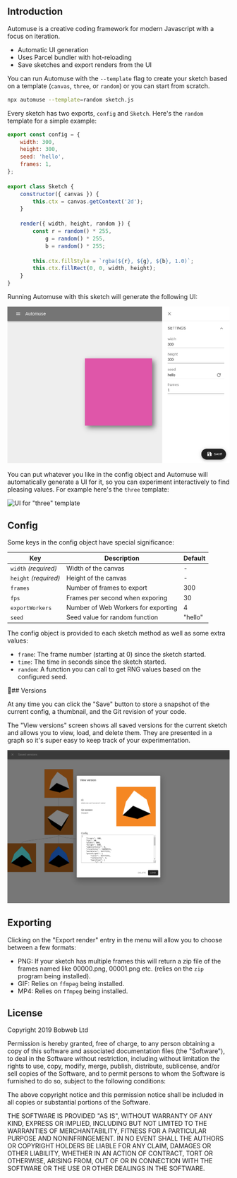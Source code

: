 ## Introduction

Automuse is a creative coding framework for modern Javascript with a focus on iteration.

* Automatic UI generation
* Uses Parcel bundler with hot-reloading
* Save sketches and export renders from the UI

You can run Automuse with the `--template` flag to create your sketch based on a template (`canvas`, `three`, or `random`) or you can start from scratch.

```bash
npx automuse --template=random sketch.js
```

Every sketch has two exports, `config` and `Sketch`. Here's the `random` template for a simple example:

```js
export const config = {
	width: 300,
	height: 300,
	seed: 'hello',
	frames: 1,
};

export class Sketch {
	constructor({ canvas }) {
		this.ctx = canvas.getContext('2d');
	}

	render({ width, height, random }) {
		const r = random() * 255,
			g = random() * 255,
			b = random() * 255;

		this.ctx.fillStyle = `rgba(${r}, ${g}, ${b}, 1.0)`;
		this.ctx.fillRect(0, 0, width, height);
	}
}
```

Running Automuse with this sketch will generate the following UI:

![UI for "random" template](docs/demo-ui.png)

You can put whatever you like in the config object and Automuse will automatically generate a UI for it, so you can experiment interactively to find pleasing values. For example here's the `three` template:

![UI for "three" template](docs/demo-three.png)

## Config

Some keys in the config object have special significance:

| Key  | Description | Default |
| ---- | ----------- | ------- |
| `width` _(required)_  | Width of the canvas | - |
| `height` _(required)_ | Height of the canvas | - |
| `frames` | Number of frames to export | 300 |
| `fps` | Frames per second when exporing | 30 |
| `exportWorkers` | Number of Web Workers for exporting | 4 |
| `seed` | Seed value for random function | "hello" |

The config object is provided to each sketch method as well as some extra values:

* `frame`: The frame number (starting at 0) since the sketch started.
* `time`: The time in seconds since the sketch started.
* `random`: A function you can call to get RNG values based on the configured seed.

## Versions

At any time you can click the "Save" button to store a snapshot of the current config, a thumbnail, and the Git revision of your code.

The "View versions" screen shows all saved versions for the current sketch and allows you to view, load, and delete them. They are presented in a graph so it's super easy to keep track of your experimentation.

![Viewing an old version](docs/demo-versions.png)

## Exporting

Clicking on the "Export render" entry in the menu will allow you to choose between a few formats:

* PNG: If your sketch has multiple frames this will return a zip file of the frames named like 00000.png, 00001.png etc. (relies on the `zip` program being installed).
* GIF: Relies on `ffmpeg` being installed.
* MP4: Relies on `ffmpeg` being installed.

## License

Copyright 2019 Bobweb Ltd

Permission is hereby granted, free of charge, to any person obtaining a copy of this software and associated documentation files (the "Software"), to deal in the Software without restriction, including without limitation the rights to use, copy, modify, merge, publish, distribute, sublicense, and/or sell copies of the Software, and to permit persons to whom the Software is furnished to do so, subject to the following conditions:

The above copyright notice and this permission notice shall be included in all copies or substantial portions of the Software.

THE SOFTWARE IS PROVIDED "AS IS", WITHOUT WARRANTY OF ANY KIND, EXPRESS OR IMPLIED, INCLUDING BUT NOT LIMITED TO THE WARRANTIES OF MERCHANTABILITY, FITNESS FOR A PARTICULAR PURPOSE AND NONINFRINGEMENT. IN NO EVENT SHALL THE AUTHORS OR COPYRIGHT HOLDERS BE LIABLE FOR ANY CLAIM, DAMAGES OR OTHER LIABILITY, WHETHER IN AN ACTION OF CONTRACT, TORT OR OTHERWISE, ARISING FROM, OUT OF OR IN CONNECTION WITH THE SOFTWARE OR THE USE OR OTHER DEALINGS IN THE SOFTWARE.
